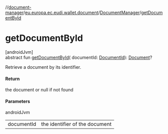 //[document-manager](../../../index.md)/[eu.europa.ec.eudi.wallet.document](../index.md)/[DocumentManager](index.md)/[getDocumentById](get-document-by-id.md)

# getDocumentById

[androidJvm]\
abstract fun [getDocumentById](get-document-by-id.md)(
documentId: [DocumentId](../-document-id/index.md)): [Document](../-document/index.md)?

Retrieve a document by its identifier.

#### Return

the document or null if not found

#### Parameters

androidJvm

|            |                                |
|------------|--------------------------------|
| documentId | the identifier of the document |
